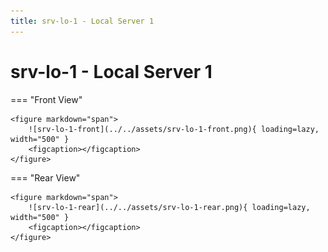 ```yaml
---
title: srv-lo-1 - Local Server 1
---
```


# srv-lo-1 - Local Server 1

=== "Front View"

    <figure markdown="span">
        ![srv-lo-1-front](../../assets/srv-lo-1-front.png){ loading=lazy, width="500" }
        <figcaption></figcaption>
    </figure>

=== "Rear View"

    <figure markdown="span">
        ![srv-lo-1-rear](../../assets/srv-lo-1-rear.png){ loading=lazy, width="500" }
        <figcaption></figcaption>
    </figure>